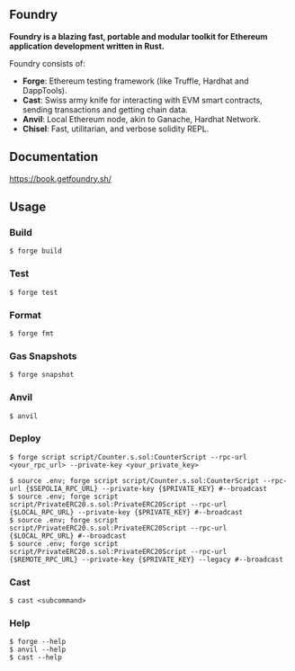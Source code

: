 ## Foundry

**Foundry is a blazing fast, portable and modular toolkit for Ethereum application development written in Rust.**

Foundry consists of:

-   **Forge**: Ethereum testing framework (like Truffle, Hardhat and DappTools).
-   **Cast**: Swiss army knife for interacting with EVM smart contracts, sending transactions and getting chain data.
-   **Anvil**: Local Ethereum node, akin to Ganache, Hardhat Network.
-   **Chisel**: Fast, utilitarian, and verbose solidity REPL.

## Documentation

https://book.getfoundry.sh/

## Usage

### Build

```shell
$ forge build
```

### Test

```shell
$ forge test
```

### Format

```shell
$ forge fmt
```

### Gas Snapshots

```shell
$ forge snapshot
```

### Anvil

```shell
$ anvil
```

### Deploy

```shell
$ forge script script/Counter.s.sol:CounterScript --rpc-url <your_rpc_url> --private-key <your_private_key>

$ source .env; forge script script/Counter.s.sol:CounterScript --rpc-url {$SEPOLIA_RPC_URL} --private-key {$PRIVATE_KEY} #--broadcast
$ source .env; forge script script/PrivateERC20.s.sol:PrivateERC20Script --rpc-url {$LOCAL_RPC_URL} --private-key {$PRIVATE_KEY} #--broadcast
$ source .env; forge script script/PrivateERC20.s.sol:PrivateERC20Script --rpc-url {$LOCAL_RPC_URL} #--broadcast
$ source .env; forge script script/PrivateERC20.s.sol:PrivateERC20Script --rpc-url {$REMOTE_RPC_URL} --private-key {$PRIVATE_KEY} --legacy #--broadcast
```

### Cast

```shell
$ cast <subcommand>
```

### Help

```shell
$ forge --help
$ anvil --help
$ cast --help
```
